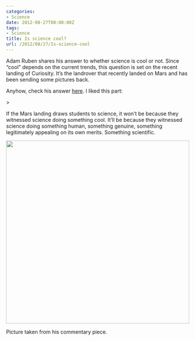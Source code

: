 ```yaml
---
categories:
- Science
date: 2012-08-27T00:00:00Z
tags:
- Science
title: Is science cool?
url: /2012/08/27/Is-science-cool
---
```


<p>Adam Ruben shares his answer to whether science is cool or not. Since &#8220;cool&#8221; depends on the current trends, this question is set on the recent landing of Curiosity. It&#8217;s the landrover that recently landed on Mars and has been sending some pictures back. </p>
<p>Anyhow, check his answer <a href="http://sciencecareers.sciencemag.org/career_magazine/previous_issues/articles/2012_08_24/caredit.a1200095">here</a>. I liked this part:</p>
> <p><span>If the Mars landing draws students to science, it won’t be because they witnessed science doing something cool. It’ll be because they witnessed science doing something human, something genuine, something legitimately appealing on its own merits. Something scientific.</span></p>

<p><img height="500" src="http://www.sciencemag.org/sites/default/files/styles/article_main_large/public/images/20120824_sci_tattoo_Large2.jpg?itok=2YZjjKxZ&c=51fb542122567392ab5e85ed6388a89f" width="500"/></p>
<p>Picture taken from his commentary piece.</p>
